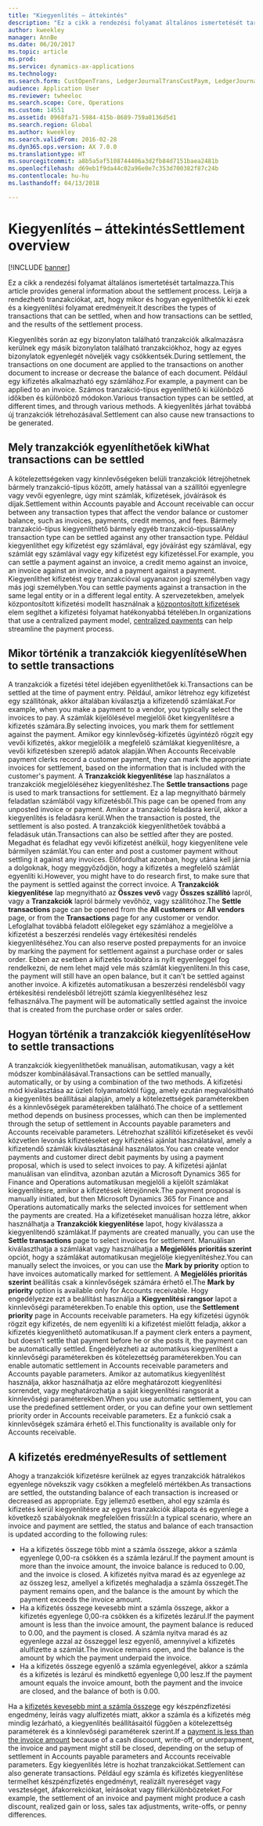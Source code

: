 ```yaml
---
title: "Kiegyenlítés – áttekintés"
description: "Ez a cikk a rendezési folyamat általános ismertetését tartalmazza. Leírja a rendezhető tranzakciókat, azt, hogy mikor és hogyan egyenlíthetők ki ezek és a kiegyenlítési folyamat eredményeit."
author: kweekley
manager: AnnBe
ms.date: 06/20/2017
ms.topic: article
ms.prod: 
ms.service: dynamics-ax-applications
ms.technology: 
ms.search.form: CustOpenTrans, LedgerJournalTransCustPaym, LedgerJournalTransVendPaym, VendOpenTrans
audience: Application User
ms.reviewer: twheeloc
ms.search.scope: Core, Operations
ms.custom: 14551
ms.assetid: 0968fa71-5984-415b-8689-759a0136d5d1
ms.search.region: Global
ms.author: kweekley
ms.search.validFrom: 2016-02-28
ms.dyn365.ops.version: AX 7.0.0
ms.translationtype: HT
ms.sourcegitcommit: a8b5a5af5108744406a3d2fb84d7151baea2481b
ms.openlocfilehash: d69eb1f9da44c02a96e0e7c353d700382f87c24b
ms.contentlocale: hu-hu
ms.lasthandoff: 04/13/2018

---
```


# <a name="settlement-overview"></a><span data-ttu-id="671fc-104">Kiegyenlítés – áttekintés</span><span class="sxs-lookup"><span data-stu-id="671fc-104">Settlement overview</span></span>

[!INCLUDE [banner](../includes/banner.md)]

<span data-ttu-id="671fc-105">Ez a cikk a rendezési folyamat általános ismertetését tartalmazza.</span><span class="sxs-lookup"><span data-stu-id="671fc-105">This article provides general information about the settlement process.</span></span> <span data-ttu-id="671fc-106">Leírja a rendezhető tranzakciókat, azt, hogy mikor és hogyan egyenlíthetők ki ezek és a kiegyenlítési folyamat eredményeit.</span><span class="sxs-lookup"><span data-stu-id="671fc-106">It describes the types of transactions that can be settled, when and how transactions can be settled, and the results of the settlement process.</span></span>

<span data-ttu-id="671fc-107">Kiegyenlítés során az egy bizonylaton található tranzakciók alkalmazásra kerülnek egy másik bizonylaton található tranzakciókhoz, hogy az egyes bizonylatok egyenlegét növeljék vagy csökkentsék.</span><span class="sxs-lookup"><span data-stu-id="671fc-107">During settlement, the transactions on one document are applied to the transactions on another document to increase or decrease the balance of each document.</span></span> <span data-ttu-id="671fc-108">Például egy kifizetés alkalmazható egy számlához.</span><span class="sxs-lookup"><span data-stu-id="671fc-108">For example, a payment can be applied to an invoice.</span></span> <span data-ttu-id="671fc-109">Számos tranzakció-típus egyenlíthető ki különböző időkben és különböző módokon.</span><span class="sxs-lookup"><span data-stu-id="671fc-109">Various transaction types can be settled, at different times, and through various methods.</span></span> <span data-ttu-id="671fc-110">A kiegyenlítés járhat továbbá új tranzakciók létrehozásával.</span><span class="sxs-lookup"><span data-stu-id="671fc-110">Settlement can also cause new transactions to be generated.</span></span>

## <a name="what-transactions-can-be-settled"></a><span data-ttu-id="671fc-111">Mely tranzakciók egyenlíthetőek ki</span><span class="sxs-lookup"><span data-stu-id="671fc-111">What transactions can be settled</span></span>
<span data-ttu-id="671fc-112">A kötelezettségeken vagy kinnlevőségeken belüli tranzakciók létrejöhetnek bármely tranzakció-típus között, amely hatással van a szállítói egyenlegre vagy vevői egyenlegre, úgy mint számlák, kifizetések, jóváírások és díjak.</span><span class="sxs-lookup"><span data-stu-id="671fc-112">Settlement within Accounts payable and Account receivable can occur between any transaction types that affect the vendor balance or customer balance, such as invoices, payments, credit memos, and fees.</span></span> <span data-ttu-id="671fc-113">Bármely tranzakció-típus kiegyenlíthető bármely egyéb tranzakció-típussal</span><span class="sxs-lookup"><span data-stu-id="671fc-113">Any transaction type can be settled against any other transaction type.</span></span> <span data-ttu-id="671fc-114">Például kiegyenlíthet egy kifizetést egy számlával, egy jóváírást egy számlával, egy számlát egy számlával vagy egy kifizetést egy kifizetéssel.</span><span class="sxs-lookup"><span data-stu-id="671fc-114">For example, you can settle a payment against an invoice, a credit memo against an invoice, an invoice against an invoice, and a payment against a payment.</span></span> <span data-ttu-id="671fc-115">Kiegyenlíthet kifizetést egy tranzakcióval ugyanazon jogi személyben vagy más jogi személyben.</span><span class="sxs-lookup"><span data-stu-id="671fc-115">You can settle payments against a transaction in the same legal entity or in a different legal entity.</span></span> <span data-ttu-id="671fc-116">A szervezetekben, amelyek központosított kifizetési modellt használnak a [központosított kifizetések](set-up-centralized-payments.md) elem segíthet a kifizetési folyamat hatékonyabbá tételében.</span><span class="sxs-lookup"><span data-stu-id="671fc-116">In organizations that use a centralized payment model, [centralized payments](set-up-centralized-payments.md) can help streamline the payment process.</span></span>

## <a name="when-to-settle-transactions"></a><span data-ttu-id="671fc-117">Mikor történik a tranzakciók kiegyenlítése</span><span class="sxs-lookup"><span data-stu-id="671fc-117">When to settle transactions</span></span>
<span data-ttu-id="671fc-118">A tranzakciók a fizetési tétel idejében egyenlíthetőek ki.</span><span class="sxs-lookup"><span data-stu-id="671fc-118">Transactions can be settled at the time of payment entry.</span></span> <span data-ttu-id="671fc-119">Például, amikor létrehoz egy kifizetést egy szállítónak, akkor általában kiválasztja a kifizetendő számlákat.</span><span class="sxs-lookup"><span data-stu-id="671fc-119">For example, when you make a payment to a vendor, you typically select the invoices to pay.</span></span> <span data-ttu-id="671fc-120">A számlák kijelölésével megjelöli őket kiegyenlítésre a kifizetés számára.</span><span class="sxs-lookup"><span data-stu-id="671fc-120">By selecting invoices, you mark them for settlement against the payment.</span></span> <span data-ttu-id="671fc-121">Amikor egy kinnlevőség-kifizetés ügyintéző rögzít egy vevői kifizetés, akkor megjelölik a megfelelő számlákat kiegyenlítésre, a vevői kifizetésben szereplő adatok alapján.</span><span class="sxs-lookup"><span data-stu-id="671fc-121">When Accounts Receivable payment clerks record a customer payment, they can mark the appropriate invoices for settlement, based on the information that is included with the customer's payment.</span></span> <span data-ttu-id="671fc-122">A **Tranzakciók kiegyenlítése** lap használatos a tranzakciók megjelöléséhez kiegyenlítéshez.</span><span class="sxs-lookup"><span data-stu-id="671fc-122">The **Settle transactions** page is used to mark transactions for settlement.</span></span> <span data-ttu-id="671fc-123">Ez a lap megnyitható bármely feladatlan számlából vagy kifizetésből.</span><span class="sxs-lookup"><span data-stu-id="671fc-123">This page can be opened from any unposted invoice or payment.</span></span> <span data-ttu-id="671fc-124">Amikor a tranzakció feladásra kerül, akkor a kiegyenlítés is feladásra kerül.</span><span class="sxs-lookup"><span data-stu-id="671fc-124">When the transaction is posted, the settlement is also posted.</span></span> <span data-ttu-id="671fc-125">A tranzakciók kiegyenlíthetőek továbbá a feladásuk után.</span><span class="sxs-lookup"><span data-stu-id="671fc-125">Transactions can also be settled after they are posted.</span></span> <span data-ttu-id="671fc-126">Megadhat és feladhat egy vevői kifizetést anélkül, hogy kiegyenlítene vele bármilyen számlát.</span><span class="sxs-lookup"><span data-stu-id="671fc-126">You can enter and post a customer payment without settling it against any invoices.</span></span> <span data-ttu-id="671fc-127">Előfordulhat azonban, hogy utána kell járnia a dolgoknak, hogy meggyőződjön, hogy a kifizetés a megfelelő számlát egyenlíti ki.</span><span class="sxs-lookup"><span data-stu-id="671fc-127">However, you might have to do research first, to make sure that the payment is settled against the correct invoice.</span></span> <span data-ttu-id="671fc-128">A **Tranzakciók kiegyenlítése** lap megnyitható az **Összes vevő** vagy **Összes szállító** lapról, vagy a **Tranzakciók** lapról bármely vevőhöz, vagy szállítóhoz.</span><span class="sxs-lookup"><span data-stu-id="671fc-128">The **Settle transactions** page can be opened from the **All customers** or **All vendors** page, or from the **Transactions** page for any customer or vendor.</span></span> <span data-ttu-id="671fc-129">Lefoglalhat továbbá feladott előlegeket egy számlához a megjelölve a kifizetést a beszerzési rendelés vagy értékesítési rendelés kiegyenlítéséhez.</span><span class="sxs-lookup"><span data-stu-id="671fc-129">You can also reserve posted prepayments for an invoice by marking the payment for settlement against a purchase order or sales order.</span></span> <span data-ttu-id="671fc-130">Ebben az esetben a kifizetés továbbra is nyílt egyenleggel fog rendelkezni, de nem lehet majd vele más számlát kiegyenlíteni.</span><span class="sxs-lookup"><span data-stu-id="671fc-130">In this case, the payment will still have an open balance, but it can't be settled against another invoice.</span></span> <span data-ttu-id="671fc-131">A kifizetés automatikusan a beszerzési rendelésből vagy értékesítési rendelésből létrejött számla kiegyenlítéséhez lesz felhasználva.</span><span class="sxs-lookup"><span data-stu-id="671fc-131">The payment will be automatically settled against the invoice that is created from the purchase order or sales order.</span></span>

## <a name="how-to-settle-transactions"></a><span data-ttu-id="671fc-132">Hogyan történik a tranzakciók kiegyenlítése</span><span class="sxs-lookup"><span data-stu-id="671fc-132">How to settle transactions</span></span>
<span data-ttu-id="671fc-133">A tranzakciók kiegyenlíthetőek manuálisan, automatikusan, vagy a két módszer kombinálásával.</span><span class="sxs-lookup"><span data-stu-id="671fc-133">Transactions can be settled manually, automatically, or by using a combination of the two methods.</span></span> <span data-ttu-id="671fc-134">A kifizetési mód kiválasztása az üzleti folyamatoktól függ, amely ezután megvalósítható a kiegyenlítés beállításai alapján, amely a kötelezettségek paraméterekben és a kinnlevőségek paraméterekben található.</span><span class="sxs-lookup"><span data-stu-id="671fc-134">The choice of a settlement method depends on business processes, which can then be implemented through the setup of settlement in Accounts payable parameters and Accounts receivable parameters.</span></span> <span data-ttu-id="671fc-135">Létrehozhat szállítói kifizetéseket és vevői közvetlen levonás kifizetéseket egy kifizetési ajánlat használatával, amely a kifizetendő számlák kiválasztásánál használatos.</span><span class="sxs-lookup"><span data-stu-id="671fc-135">You can create vendor payments and customer direct debit payments by using a payment proposal, which is used to select invoices to pay.</span></span> <span data-ttu-id="671fc-136">A kifizetési ajánlat manuálisan van elindítva, azonban azután a Microsoft Dynamics 365 for Finance and Operations automatikusan megjelöli a kijelölt számlákat kiegyenlítésre, amikor a kifizetések létrejönnek.</span><span class="sxs-lookup"><span data-stu-id="671fc-136">The payment proposal is manually initiated, but then Microsoft Dynamics 365 for Finance and Operations automatically marks the selected invoices for settlement when the payments are created.</span></span> <span data-ttu-id="671fc-137">Ha a kifizetéseket manuálisan hozza létre, akkor használhatja a **Tranzakciók kiegyenlítése** lapot, hogy kiválassza a kiegyenlítendő számlákat.</span><span class="sxs-lookup"><span data-stu-id="671fc-137">If payments are created manually, you can use the **Settle transactions** page to select invoices for settlement.</span></span> <span data-ttu-id="671fc-138">Manuálisan kiválaszthatja a számlákat vagy használhatja a **Megjelölés prioritás szerint** opciót, hogy a számlákat automatikusan megjelölje kiegyenlítéshez.</span><span class="sxs-lookup"><span data-stu-id="671fc-138">You can manually select the invoices, or you can use the **Mark by priority** option to have invoices automatically marked for settlement.</span></span> <span data-ttu-id="671fc-139">A **Megjelölés prioritás szerint** beállítás csak a kinnlevőségek számára érhető el.</span><span class="sxs-lookup"><span data-stu-id="671fc-139">The **Mark by priority** option is available only for Accounts receivable.</span></span> <span data-ttu-id="671fc-140">Hogy engedélyezze ezt a beállítást használja a **Kiegyenlítési rangsor** lapot a kinnlevőségi paraméterekben.</span><span class="sxs-lookup"><span data-stu-id="671fc-140">To enable this option, use the **Settlement priority** page in Accounts receivable parameters.</span></span> <span data-ttu-id="671fc-141">Ha egy kifizetési ügynök rögzít egy kifizetés, de nem egyenlíti ki a kifizetést mielőtt feladja, akkor a kifizetés kiegyenlíthető automatikusan.</span><span class="sxs-lookup"><span data-stu-id="671fc-141">If a payment clerk enters a payment, but doesn’t settle that payment before he or she posts it, the payment can be automatically settled.</span></span> <span data-ttu-id="671fc-142">Engedélyezheti az automatikus kiegyenlítést a kinnlevőségi paraméterekben és kötelezettség paraméterekben.</span><span class="sxs-lookup"><span data-stu-id="671fc-142">You can enable automatic settlement in Accounts receivable parameters and Accounts payable parameters.</span></span> <span data-ttu-id="671fc-143">Amikor az automatikus kiegyenlítést használja, akkor használhatja az előre meghatározott kiegyenlítési sorrendet, vagy meghatározhatja a saját kiegyenlítési rangsorát a kinnlevőségi paraméterekben.</span><span class="sxs-lookup"><span data-stu-id="671fc-143">When you use automatic settlement, you can use the predefined settlement order, or you can define your own settlement priority order in Accounts receivable parameters.</span></span> <span data-ttu-id="671fc-144">Ez a funkció csak a kinnlevőségek számára érhető el.</span><span class="sxs-lookup"><span data-stu-id="671fc-144">This functionality is available only for Accounts receivable.</span></span>

## <a name="results-of-settlement"></a><span data-ttu-id="671fc-145">A kifizetés eredménye</span><span class="sxs-lookup"><span data-stu-id="671fc-145">Results of settlement</span></span>
<span data-ttu-id="671fc-146">Ahogy a tranzakciók kifizetésre kerülnek az egyes tranzakciók hátralékos egyenlege növekszik vagy csökken a megfelelő mértékben.</span><span class="sxs-lookup"><span data-stu-id="671fc-146">As transactions are settled, the outstanding balance of each transaction is increased or decreased as appropriate.</span></span> <span data-ttu-id="671fc-147">Egy jellemző esetben, ahol egy számla és kifizetés kerül kiegyenlítésre az egyes tranzakciók állapota és egyenlege a következő szabályoknak megfelelően frissül:</span><span class="sxs-lookup"><span data-stu-id="671fc-147">In a typical scenario, where an invoice and payment are settled, the status and balance of each transaction is updated according to the following rules:</span></span>

-   <span data-ttu-id="671fc-148">Ha a kifizetés összege több mint a számla összege, akkor a számla egyenlege 0,00-ra csökken és a számla lezárul.</span><span class="sxs-lookup"><span data-stu-id="671fc-148">If the payment amount is more than the invoice amount, the invoice balance is reduced to 0.00, and the invoice is closed.</span></span> <span data-ttu-id="671fc-149">A kifizetés nyitva marad és az egyenlege az az összeg lesz, amellyel a kifizetés meghaladja a számla összegét.</span><span class="sxs-lookup"><span data-stu-id="671fc-149">The payment remains open, and the balance is the amount by which the payment exceeds the invoice amount.</span></span>
-   <span data-ttu-id="671fc-150">Ha a kifizetés összege kevesebb mint a számla összege, akkor a kifizetés egyenlege 0,00-ra csökken és a kifizetés lezárul.</span><span class="sxs-lookup"><span data-stu-id="671fc-150">If the payment amount is less than the invoice amount, the payment balance is reduced to 0.00, and the payment is closed.</span></span> <span data-ttu-id="671fc-151">A számla nyitva marad és az egyenlege azzal az összeggel lesz egyenlő, amennyivel a kifizetés alulfizette a számlát.</span><span class="sxs-lookup"><span data-stu-id="671fc-151">The invoice remains open, and the balance is the amount by which the payment underpaid the invoice.</span></span>
-   <span data-ttu-id="671fc-152">Ha a kifizetés összege egyenlő a számla egyenlegével, akkor a számla és a kifizetés is lezárul és mindkettő egyenlege 0,00 lesz.</span><span class="sxs-lookup"><span data-stu-id="671fc-152">If the payment amount equals the invoice amount, both the payment and the invoice are closed, and the balance of both is 0.00.</span></span>

<span data-ttu-id="671fc-153">Ha a [kifizetés kevesebb mint a számla összege](../accounts-payable/vendor-payments-partial-amount.md) egy készpénzfizetési engedmény, leírás vagy alulfizetés miatt, akkor a számla és a kifizetés még mindig lezárható, a kiegyenlítés beállításaitól függően a kötelezettség paraméterek és a kinnlevőségi paraméterek szerint.</span><span class="sxs-lookup"><span data-stu-id="671fc-153">If a [payment is less than the invoice amount](../accounts-payable/vendor-payments-partial-amount.md) because of a cash discount, write-off, or underpayment, the invoice and payment might still be closed, depending on the setup of settlement in Accounts payable parameters and Accounts receivable parameters.</span></span> <span data-ttu-id="671fc-154">Egy kiegyenlítés létre is hozhat tranzakciókat.</span><span class="sxs-lookup"><span data-stu-id="671fc-154">Settlement can also generate transactions.</span></span> <span data-ttu-id="671fc-155">Például egy számla és kifizetés kiegyenlítése termelhet készpénzfizetés engedményt, realizált nyereséget vagy veszteséget, áfakorrekciókat, leírásokat vagy fillérkülönbözeteket.</span><span class="sxs-lookup"><span data-stu-id="671fc-155">For example, the settlement of an invoice and payment might produce a cash discount, realized gain or loss, sales tax adjustments, write-offs, or penny differences.</span></span>




